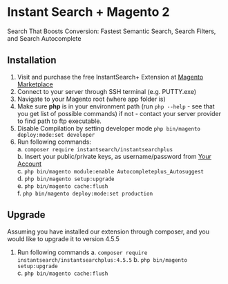 # Instant Search + Magento 2
Search That Boosts Conversion: Fastest Semantic Search, Search Filters, and Search Autocomplete

Installation
------------
1.	Visit and purchase the free InstantSearch+ Extension at [Magento Marketplace](https://marketplace.magento.com/instantsearch-instantsearchplus.html)
2.  Connect to your server through SSH terminal (e.g. PUTTY.exe)
3.	 Navigate to your Magento root (where app folder is)
4.	Make sure **php** is in your environment path (run ```php --help```  - see that you get list of possible commands) if  not - contact your server provider to find path to ftp executable.
5.	Disable Compilation by setting developer mode ```php bin/magento deploy:mode:set developer```
6.	Run following commands:  
    a.	```composer require instantsearch/instantsearchplus```  
    b.	Insert your public/private keys, as username/password from [Your Account](https://marketplace.magento.com/customer/accessKeys/list/)  
    c.	```php bin/magento module:enable Autocompleteplus_Autosuggest```  
    d.	```php bin/magento setup:upgrade```  
    e.	```php bin/magento cache:flush```  
    f.	```php bin/magento deploy:mode:set production```  
    

Upgrade
------------  
Assuming you have installed our extension through composer, and you would like to upgrade it to version 4.5.5
1. Run following commands 
    a. ```composer require instantsearch/instantsearchplus:4.5.5``` 
    b. ```php bin/magento setup:upgrade```   
    c. ```php bin/magento cache:flush```   


